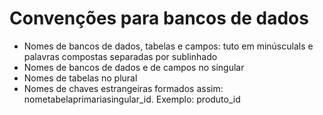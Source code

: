# Convenções para bancos de dados

- Nomes de bancos de dados, tabelas e campos: tuto em minúsculals e palavras compostas separadas por sublinhado
- Nomes de bancos de dados e de campos no singular
- Nomes de tabelas no plural
- Nomes de chaves estrangeiras formados assim: nometabelaprimariasingular_id. Exemplo: produto_id

